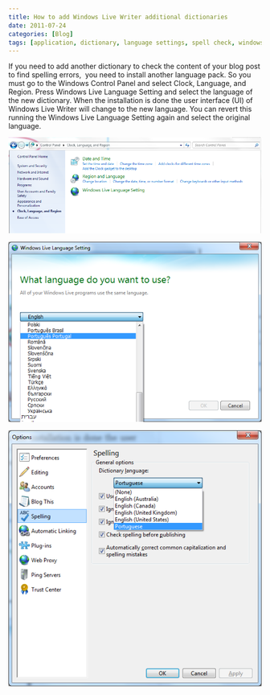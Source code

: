 ```yaml
---
title: How to add Windows Live Writer additional dictionaries
date: 2011-07-24
categories: [Blog]
tags: [application, dictionary, language settings, spell check, windows live writer]
---
```


If you need to add another dictionary to check the content of your blog post to find spelling errors,  you need to install another language pack. So you must go to the Windows Control Panel and select Clock, Language, and Region. Press Windows Live Language Setting and select the language of the new dictionary. When the installation is done the user interface (UI) of Windows Live Writer will change to the new language. You can revert this running the Windows Live Language Setting again and select the original language.


![control pannel](/assets/images/2011/07/1-Control-pannel.png)


![select language](/assets/images/2011/07/2-Select-Language.png)


![options](/assets/images/2011/07/image1.png)
